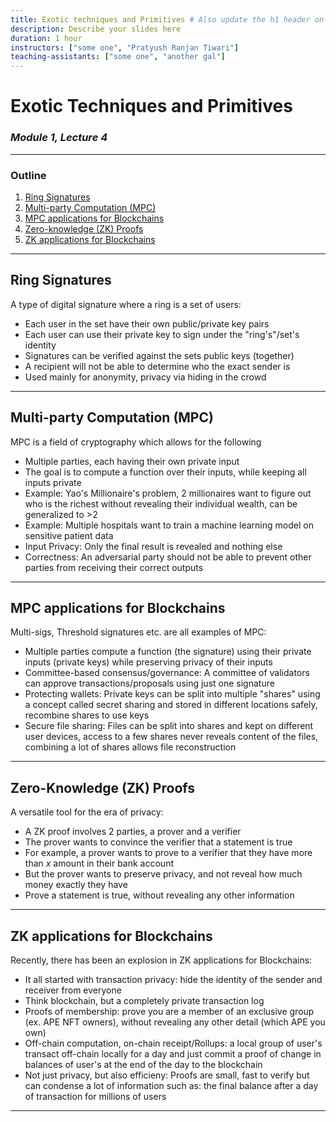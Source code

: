 ```yaml
---
title: Exotic techniques and Primitives # Also update the h1 header on the first slide to the same name
description: Describe your slides here
duration: 1 hour
instructors: ["some one", "Pratyush Ranjan Tiwari"]
teaching-assistants: ["some one", "another gal"]
---
```


# Exotic Techniques and Primitives

### _Module 1, Lecture 4_

---

### Outline

<!--
You can reference slides within this presentation like [this other slide](#at-the-end-of-this-lecture-you-will-be-able-to) by use of the header title.

Please make your lecture precise.

- Limit the main points in a lecture to five or fewer.
- Create effective visuals, analogies, demonstrations, and examples to reinforce the main points.
  {TAs and the Parity design team can assist! Please let us know marking an item here as `TODO`}
- Emphasize your objectives and key points in the beginning, as you get to them, and as a summary at the end.

-->

1. [Ring Signatures](#ring)
1. [Multi-party Computation (MPC)](#mpc)
1. [MPC applications for Blockchains](#mpc4bc)
1. [Zero-knowledge (ZK) Proofs](#zkproofs)
1. [ZK applications for Blockchains](#zk4bc)


---


## Ring Signatures

A type of digital signature where a ring is a set of users:

- Each user in the set have their own public/private key pairs
- Each user can use their private key to sign under the "ring's"/set's identity
- Signatures can be verified against the sets public keys (together)
- A recipient will not be able to determine who the exact sender is 
- Used mainly for anonymity, privacy via hiding in the crowd 
---

## Multi-party Computation (MPC)

MPC is a field of cryptography which allows for the following

- Multiple parties, each having their own private input
- The goal is to compute a function over their inputs, while keeping all inputs private
- Example: Yao's Millionaire's problem, 2 millionaires want to figure out who is the richest without revealing their individual wealth, can be generalized to >2
- Example: Multiple hospitals want to train a machine learning model on sensitive patient data
- Input Privacy: Only the final result is revealed and nothing else
- Correctness: An adversarial party should not be able to prevent other parties from receiving their correct outputs
---

## MPC applications for Blockchains

Multi-sigs, Threshold signatures etc. are all examples of MPC:

- Multiple parties compute a function (the signature) using their private inputs (private keys) while preserving privacy of their inputs
- Committee-based consensus/governance: A committee of validators can approve transactions/proposals using just one signature
- Protecting wallets: Private keys can be split into multiple "shares" using a concept called secret sharing and stored in different locations safely, recombine shares to use keys
- Secure file sharing: Files can be split into shares and kept on different user devices, access to a few shares never reveals content of the files, combining a lot of shares allows file reconstruction

---

## Zero-Knowledge (ZK) Proofs

A versatile tool for the era of privacy:

- A ZK proof involves 2 parties, a prover and a verifier
- The prover wants to convince the verifier that a statement is true 
- For example, a prover wants to prove to a verifier that they have more than $x$ amount in their bank account
- But the prover wants to preserve privacy, and not reveal how much money exactly they have
- Prove a statement is true, without revealing any other information
---

## ZK applications for Blockchains

Recently, there has been an explosion in ZK applications for Blockchains:

- It all started with transaction privacy: hide the identity of the sender and receiver from everyone
- Think blockchain, but a completely private transaction log
- Proofs of membership: prove you are a member of an exclusive group (ex. APE NFT owners), without revealing any other detail (which APE you own)
- Off-chain computation, on-chain receipt/Rollups: a local group of user's transact off-chain locally for a day and just commit a proof of change in balances of user's at the end of the day to the blockchain
- Not just privacy, but also efficieny: Proofs are small, fast to verify but can condense a lot of information such as: the final balance after a day of transaction for millions of users

---
